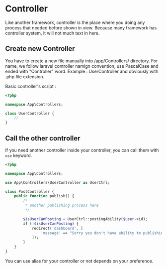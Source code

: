 # Controller

Like another framework, controller is the place where you doing any process that needed before shown in view. Because many framework has controller system, it will not much text in here.

## Create new Controller

You have to create a new file manually into /app/Controllers/ directory. For name, we follow laravel controller namign convention, use PascalCase and ended with "Controller" word. Example : UserController and obviously with .php file extension.

Basic controller's script :
```php
<?php

namespace App\Controllers;

class UserController {
    //
}

```

## Call the other controller

If you need another controller inside your controller, you can call them with `use` keyword.

```php
<?php

namespace App\Controllers;

use App\Controllers\UserController as UserCtrl;

class PostController {
    public function publish() {
        /*
         * another publishing process here
         */

        $isUserCanPosting = UserCtrl::postingAbility($user->id);
        if (!$isUserCanPosting) {
            redirect('dashboard', [
                'message' => "Sorry you don't have ability to publishing post"
            ]);
        }
    }
}

```

You can use alias for your controller or not depends on your preference.
